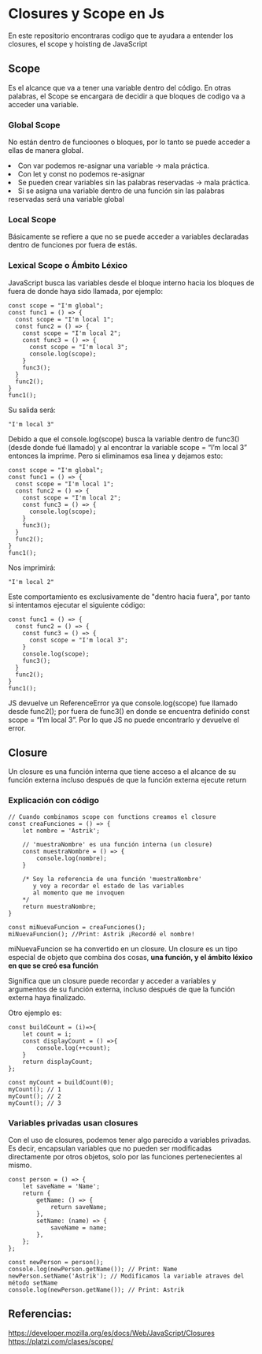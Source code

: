# Closures y Scope en Js
 En este repositorio encontraras codigo que te ayudara a entender los closures, el scope y hoisting de JavaScript 
## Scope
 Es el alcance que va a tener una variable dentro del código.
En otras palabras, el Scope se encargara de decidir 
a que bloques de codigo va a acceder una variable.

### Global Scope

No están dentro de funcioones o bloques, por lo tanto se puede acceder a ellas de manera global.

<li>Con var podemos re-asignar una variable →  mala práctica.</li>
<li>Con let y const no podemos re-asignar</li>
<li>Se pueden crear variables sin las palabras reservadas →  mala práctica.</li>
<li>Si se asigna una variable dentro de una función sin las palabras reservadas será una variable global</li>

### Local Scope

Básicamente se refiere a que no se puede acceder a variables declaradas dentro de funciones por fuera de estás.

### Lexical Scope o Ámbito Léxico 

JavaScript busca las variables desde el bloque interno hacia los bloques de fuera de donde haya sido llamada, por ejemplo:

~~~
const scope = "I'm global";
const func1 = () => {
  const scope = "I'm local 1";
  const func2 = () => {
    const scope = "I'm local 2";
    const func3 = () => {
      const scope = "I'm local 3";
      console.log(scope);
    }
    func3();
  }
  func2();
}
func1();
~~~

Su salida será: 
~~~
"I'm local 3"
~~~

Debido a que el console.log(scope) busca la variable dentro de func3() (desde donde fué llamado) y 
al encontrar la variable scope = “I’m local 3” entonces la imprime. Pero si eliminamos esa linea y dejamos esto:

~~~
const scope = "I'm global";
const func1 = () => {
  const scope = "I'm local 1";
  const func2 = () => {
    const scope = "I'm local 2";
    const func3 = () => {
      console.log(scope);
    }
    func3();
  }
  func2();
}
func1();
~~~

Nos imprimirá:

~~~
"I'm local 2"
~~~

Este comportamiento es exclusivamente de "dentro hacia fuera", por tanto si intentamos ejecutar el siguiente código:

~~~
const func1 = () => {
  const func2 = () => {
    const func3 = () => {
      const scope = "I'm local 3";
    }
    console.log(scope);
    func3();
  }
  func2();
}
func1();
~~~

JS devuelve un ReferenceError ya que console.log(scope) fue llamado desde func2(); por fuera de func3() 
en donde se encuentra definido const scope = “I’m local 3”. Por lo que JS no puede encontrarlo y devuelve el error.

## Closure
Un closure es una función interna que tiene acceso a el alcance de su función externa incluso después de que la función externa ejecute return
### Explicación con código
~~~
// Cuando combinamos scope con functions creamos el closure
const creaFunciones = () => {
    let nombre = 'Astrik';

    // 'muestraNombre' es una función interna (un closure)
    const muestraNombre = () => {
        console.log(nombre);
    }

    /* Soy la referencia de una función 'muestraNombre'
       y voy a recordar el estado de las variables
       al momento que me invoquen
    */
    return muestraNombre;
}

const miNuevaFuncion = creaFunciones();
miNuevaFuncion(); //Print: Astrik ¡Recordé el nombre!
~~~
miNuevaFuncion se ha convertido en un closure. Un closure es un tipo especial de objeto que combina dos cosas, **una función, y el ámbito léxico en que se creó esa función**

Significa que un closure puede recordar y acceder a variables y argumentos de su función externa, incluso después de que la función externa haya finalizado.

Otro ejemplo es:
~~~
const buildCount = (i)=>{
    let count = i;
    const displayCount = () =>{
        console.log(++count);
    }
    return displayCount;
};

const myCount = buildCount(0);
myCount(); // 1
myCount(); // 2
myCount(); // 3
~~~
### Variables privadas usan closures
Con el uso de closures, podemos tener algo parecido a variables privadas. Es decir, encapsulan variables que no pueden ser modificadas directamente por otros objetos, solo por las funciones pertenecientes al mismo.
~~~
const person = () => {
    let saveName = 'Name';
    return {
        getName: () => {
            return saveName;
        },
        setName: (name) => {
            saveName = name;
        },
    };
};

const newPerson = person();
console.log(newPerson.getName()); // Print: Name
newPerson.setName('Astrik'); // Modificamos la variable atraves del método setName
console.log(newPerson.getName()); // Print: Astrik
~~~
## Referencias:
https://developer.mozilla.org/es/docs/Web/JavaScript/Closures
https://platzi.com/clases/scope/
